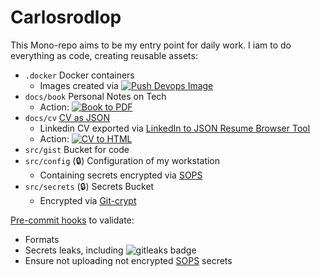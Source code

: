 # Carlosrodlop

This Mono-repo aims to be my entry point for daily work. I iam to do everything as code, creating reusable assets:

* `.docker` Docker containers
  * Images created via [![Push Devops Image](https://github.com/carlosrodlop/carlosrodlop/actions/workflows/docker-buildAndPush-devops.yml/badge.svg)](https://github.com/carlosrodlop/carlosrodlop/actions/workflows/docker-buildAndPush-devops.yml)
* `docs/book` Personal Notes on Tech
  * Action: [![Book to PDF](https://github.com/carlosrodlop/carlosrodlop/actions/workflows/book-to-pdf.yml/badge.svg)](https://github.com/carlosrodlop/carlosrodlop/actions/workflows/book-to-pdf.yml)
* `docs/cv` [CV as JSON](https://jsonresume.org/)
  * Linkedin CV exported via [LinkedIn to JSON Resume Browser Tool](https://github.com/joshuatz/linkedin-to-jsonresume)
  * Action: [![CV to HTML](https://github.com/carlosrodlop/carlosrodlop/actions/workflows/cv-to-html.yaml/badge.svg)](https://github.com/carlosrodlop/carlosrodlop/actions/workflows/cv-to-html.yaml)
* `src/gist`  Bucket for code
* `src/config` (🔒) Configuration of my workstation
  * Containing secrets encrypted via [SOPS](https://github.com/mozilla/sops)
* `src/secrets` (🔒) Secrets Bucket
  * Encrypted via [Git-crypt](https://github.com/AGWA/git-crypt)

[Pre-commit hooks](https://pre-commit.com/#install) to validate:
* Formats
* Secrets leaks, including <img alt="gitleaks badge" src="https://img.shields.io/badge/protected%20by-gitleaks-blue">
* Ensure not uploading not encrypted [SOPS](https://github.com/mozilla/sops) secrets
